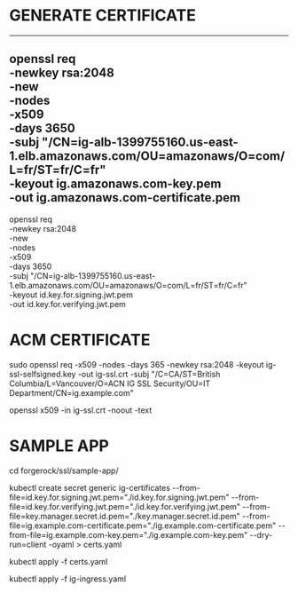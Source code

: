 # GENERATE CERTIFICATE 
---
openssl req \
-newkey rsa:2048 \
-new \
-nodes \
-x509 \
-days 3650 \
-subj "/CN=ig-alb-1399755160.us-east-1.elb.amazonaws.com/OU=amazonaws/O=com/L=fr/ST=fr/C=fr" \
-keyout ig.amazonaws.com-key.pem \
-out ig.amazonaws.com-certificate.pem
----
openssl req \
-newkey rsa:2048 \
-new \
-nodes \
-x509 \
-days 3650 \
-subj "/CN=ig-alb-1399755160.us-east-1.elb.amazonaws.com/OU=amazonaws/O=com/L=fr/ST=fr/C=fr" \
-keyout id.key.for.signing.jwt.pem \
-out id.key.for.verifying.jwt.pem

# ACM CERTIFICATE
sudo openssl req -x509 -nodes -days 365 -newkey rsa:2048 -keyout ig-ssl-selfsigned.key -out ig-ssl.crt -subj "/C=CA/ST=British Columbia/L=Vancouver/O=ACN IG SSL Security/OU=IT Department/CN=ig.example.com"

openssl x509 -in ig-ssl.crt -noout -text


# SAMPLE APP
cd forgerock/ssl/sample-app/

kubectl create secret generic ig-certificates --from-file=id.key.for.signing.jwt.pem="./id.key.for.signing.jwt.pem" --from-file=id.key.for.verifying.jwt.pem="./id.key.for.verifying.jwt.pem" --from-file=key.manager.secret.id.pem="./key.manager.secret.id.pem" --from-file=ig.example.com-certificate.pem="./ig.example.com-certificate.pem" --from-file=ig.example.com-key.pem="./ig.example.com-key.pem" --dry-run=client -oyaml > certs.yaml

kubectl apply -f certs.yaml 

kubectl apply -f ig-ingress.yaml